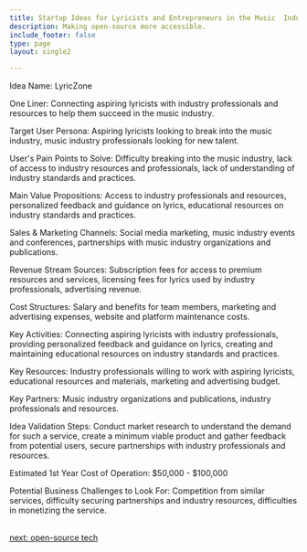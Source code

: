 ```yaml
---
title: Startup Ideas for Lyricists and Entrepreneurs in the Music  Industry
description: Making open-source more accessible.
include_footer: false
type: page
layout: single2

---
```


<p>
Idea Name: LyricZone

One Liner: Connecting aspiring lyricists with industry professionals and resources to help them succeed in the music industry.

Target User Persona: Aspiring lyricists looking to break into the music industry, music industry professionals looking for new talent.

User's Pain Points to Solve: Difficulty breaking into the music industry, lack of access to industry resources and professionals, lack of understanding of industry standards and practices.

Main Value Propositions: Access to industry professionals and resources, personalized feedback and guidance on lyrics, educational resources on industry standards and practices.

Sales & Marketing Channels: Social media marketing, music industry events and conferences, partnerships with music industry organizations and publications.

Revenue Stream Sources: Subscription fees for access to premium resources and services, licensing fees for lyrics used by industry professionals, advertising revenue.

Cost Structures: Salary and benefits for team members, marketing and advertising expenses, website and platform maintenance costs.

Key Activities: Connecting aspiring lyricists with industry professionals, providing personalized feedback and guidance on lyrics, creating and maintaining educational resources on industry standards and practices.

Key Resources: Industry professionals willing to work with aspiring lyricists, educational resources and materials, marketing and advertising budget.

Key Partners: Music industry organizations and publications, industry professionals and resources.

Idea Validation Steps: Conduct market research to understand the demand for such a service, create a minimum viable product and gather feedback from potential users, secure partnerships with industry professionals and resources.

Estimated 1st Year Cost of Operation: $50,000 - $100,000

Potential Business Challenges to Look For: Competition from similar services, difficulty securing partnerships and industry resources, difficulties in monetizing the service.

<br>
<a href="https://workdojos.com/lyricist/tech">next: open-source tech</a>
</p>